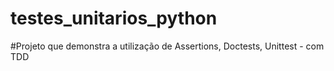 # testes_unitarios_python

#Projeto que demonstra a utilização de Assertions, Doctests, Unittest - com TDD
